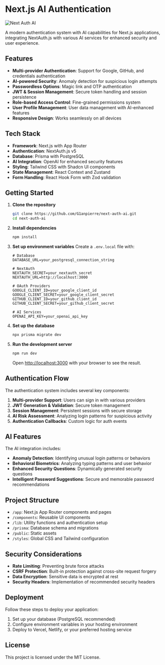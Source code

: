 # Next.js AI Authentication

![Next Auth AI](https://github.com/G1anpierre/next-auth-ai/raw/main/public/next-auth-ai-preview.png)

A modern authentication system with AI capabilities for Next.js applications, integrating NextAuth.js with various AI services for enhanced security and user experience.

## Features

- **Multi-provider Authentication**: Support for Google, GitHub, and credentials authentication
- **AI-powered Security**: Anomaly detection for suspicious login attempts
- **Passwordless Options**: Magic link and OTP authentication
- **JWT & Session Management**: Secure token handling and session persistence
- **Role-based Access Control**: Fine-grained permissions system
- **User Profile Management**: User data management with AI-enhanced features
- **Responsive Design**: Works seamlessly on all devices

## Tech Stack

- **Framework**: Next.js with App Router
- **Authentication**: NextAuth.js v5
- **Database**: Prisma with PostgreSQL
- **AI Integration**: OpenAI for enhanced security features
- **Styling**: Tailwind CSS with Shadcn UI components
- **State Management**: React Context and Zustand
- **Form Handling**: React Hook Form with Zod validation

## Getting Started

1. **Clone the repository**
   ```bash
   git clone https://github.com/G1anpierre/next-auth-ai.git
   cd next-auth-ai
   ```

2. **Install dependencies**
   ```bash
   npm install
   ```

3. **Set up environment variables**
   Create a `.env.local` file with:
   ```
   # Database
   DATABASE_URL=your_postgresql_connection_string
   
   # NextAuth
   NEXTAUTH_SECRET=your_nextauth_secret
   NEXTAUTH_URL=http://localhost:3000
   
   # OAuth Providers
   GOOGLE_CLIENT_ID=your_google_client_id
   GOOGLE_CLIENT_SECRET=your_google_client_secret
   GITHUB_CLIENT_ID=your_github_client_id
   GITHUB_CLIENT_SECRET=your_github_client_secret
   
   # AI Services
   OPENAI_API_KEY=your_openai_api_key
   ```

4. **Set up the database**
   ```bash
   npx prisma migrate dev
   ```

5. **Run the development server**
   ```bash
   npm run dev
   ```

   Open [http://localhost:3000](http://localhost:3000) with your browser to see the result.

## Authentication Flow

The authentication system includes several key components:

1. **Multi-provider Support**: Users can sign in with various providers
2. **JWT Generation & Validation**: Secure token management
3. **Session Management**: Persistent sessions with secure storage
4. **AI Risk Assessment**: Analyzing login patterns for suspicious activity
5. **Authentication Callbacks**: Custom logic for auth events

## AI Features

The AI integration includes:

- **Anomaly Detection**: Identifying unusual login patterns or behaviors
- **Behavioral Biometrics**: Analyzing typing patterns and user behavior
- **Enhanced Security Questions**: Dynamically generated security questions
- **Intelligent Password Suggestions**: Secure and memorable password recommendations

## Project Structure

- `/app`: Next.js App Router components and pages
- `/components`: Reusable UI components
- `/lib`: Utility functions and authentication setup
- `/prisma`: Database schema and migrations
- `/public`: Static assets
- `/styles`: Global CSS and Tailwind configuration

## Security Considerations

- **Rate Limiting**: Preventing brute force attacks
- **CSRF Protection**: Built-in protection against cross-site request forgery
- **Data Encryption**: Sensitive data is encrypted at rest
- **Security Headers**: Implementation of recommended security headers

## Deployment

Follow these steps to deploy your application:

1. Set up your database (PostgreSQL recommended)
2. Configure environment variables in your hosting environment
3. Deploy to Vercel, Netlify, or your preferred hosting service

## License

This project is licensed under the MIT License.